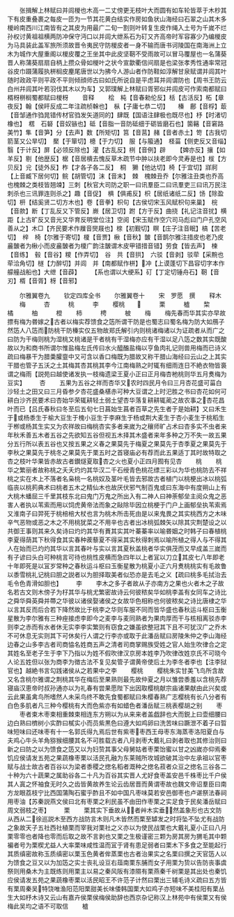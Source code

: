 <!-- { "loadSidebar": true } -->
　　张揖解上林赋曰并闾椶也木高一二丈傍更无枝叶大而圆有如车轮皆萃于木杪其下有皮重叠裹之每皮一匝为一节其花黄白结实作房如鱼状山海经曰石翠之山其木多椶岭南西川江南皆有之其皮为用最广二旬一割则叶转复生皮作绳入土号为千嵗不烂孙权讨黄祖祖横两防冲保守沔口以并闾大绁系石为矴又齐高帝时军容寡少乃编椶皮为马具装此盖军旅所须故晋令夷民守防椶皮者一身不输而唐书诃陵国在南海洲上立木为城作大屋重阁以椶皮覆之王坐其中此皮坚靭不受雨故可以冒马覆屋也一名蒲葵晋人称蒲葵扇扇自柄上攒众骨如椶叶之状今宣歙衢信间扇是也梁张孝秀性通率常冠谷皮巾蹑蒲履执栟榈皮麈尾唐世以为拂今人游山者作防鞋如淳解甘泉赋谓并闾其叶随时政政平则平政不平则倾顔师古曰如氏所说自是平虑耳并闾谓防也【周书王防云白州幷闾其叶若羽伐其木以为车】又郭璞解上林赋曰胥邪似并闾皮可作索南都赋曰楈枒栟榈蜀都赋曰椶枒
　　音释
　　桧　杶【音春勑伦反】栝【古活反】柘【章夜反】翰【侯旰反成二年注疏桢榦也】　枞【子庸七恭二切】　　榛　鄜【音桴】菆【音邹通作驺晁错传材官驺发矢道同的】肆既【国语注肆极也既尽也】杼【时渚切橡也】　楛　石砮【音奴镞也】砥【音脂一音防砥细于砺皆磨石也】箘簵【音窘路美竹】隼【音笋】分【去声】数【所矩切】筥【音莒】赭【音者赤土】笴【古我切箭茎又公旱切】　檿【于箪切】檍【于力切】　服【与箙通】　柽菑【侧吏反又音缁】翳【于计反】屏【必领反除也】灌【古乱反】栵【音例】辟
　　【婢亦反】攘【如羊反】剔【他歴反】椐【音居樻去愧反草木疏节中肿以扶老即今灵寿是也】柭【方贝反】兊【徒外反】柞【才各子各二反】　桐　獭【他达切】椅【于宜切】牂牁【上音臧下居何切】鲩【胡管切】沫【音末】　棘　槐棘丑乔【尔雅注丑类也乔高也槐棘之类枝皆翘竦】三刺【秋官大司防之职一曰讯羣臣二曰讯羣吏三曰讯万民注刺杀也三讯罪连则杀之】趣【音促】　椇【俱甫反】枳【居纸诸纸二反】饧【除盈切】枅【结奚贤二切方木也】卷【音拳】枳句【古侯切宋玉风赋枳句来巢】　梡【音款】断【丁乱反又下管反】嶡【居卫切】跗【方于反】曲挠【礼记注音扰】横距【上古旷反又音光又华育反明堂位注】空阅【宋玉赋作空穴司马彪曰门户孔空风善从之】木□【齐民要术作屧音爕屐也】榇【初觐切】瞑【庄子注音眠】槁【苦老切】　梓　椅【尔雅于寄切】榎【音贾】楸【音秋】皵【音鹊尔雅注措皮也老乃皮麄皵者为楸小而皮麄皵者为榎广韵注皵谓木皮甲错措音错】劳食【皆去声】　楝【音练】　毂【音谷】糭【作弄切】　谷　共【音拱】　六驳【音剥】驳荦【采黦也荦洽角切】檖【力醉切】并闾　并【南都赋作栟】冲【上谟蓬切下昌容切字本作艨艟战船也】大绁【音薜】
　　【系也谓以大绠系】矴【丁定切锤舟石】靭【音刃】楈【音胥】枒【音邪】















　　尔雅翼卷九
　　钦定四库全书
　　尔雅翼卷十
　　宋　罗愿　撰
　　释木
　　梅　　　杏　　　桃　　　李
　　樱桃　　　　　栗　　　樝
　　棃　　　橘　　　柚　　　橙
　　柿　　　梬　　　柀
　　梅
　　梅先春而华其实亦早故摽有梅为昬嫁之古者以梅实荐馈食之笾所谓干防是也蜀志曰蜀名梅为防大如鴈子然笾人八笾而防桃干防榛实仅五物故郑氏解引内则桃诸梅诸以为证疏者从而广之曰防为干梅则桃为湿桃又桃诸是干者桃有干湿梅亦应有干湿以足八笾之数其实既酸故以为和商书所谓尔惟盐梅左氏传曰水火醯醢盐梅以亨鱼肉礼记则兽用梅而已诗义疏曰梅暴干为腊羮臛韲中又可含以香口梅既为腊故又称干腊山海经曰云山之上其实干腊也管子五沃之土其梅其杏其桃其李今江南梅熟之时辄有细雨连日不絶衣物皆裛谓之梅雨【説苑曰越使诸发执一枝梅遗梁王夏小正曰正月梅杏杝桃则华五月煑梅为豆实】
　　杏
　　五果为五谷之祥而杏华又农时四民月令曰三月杏花盛可菑白沙轻土之田又曰三月昏参夕杏花盛桑椹赤可种大豆谓之上时汜胜之书曰杏花如何可耕白沙齐民要术曰杏始华荣辄耕轻土弱土望杏华落复耕耕辄蔺之故农事之杏花昌叶而已【吕氏春秋曰冬至后五旬七日菖始生菖者百草之先生者于是始耕】又曰禾生于或杨黍生于榆大豆生于槐小豆生于李麻生于杨或荆大麦生于杏小麦生于桃稻生于栁或杨其生实又为农祥故曰梅桃杏实多者来嵗为之穰师旷占术曰杏多实不虫者来年秋禾善五木者五谷之先欲知五谷但视五木择其木盛者来年多种之万不失一故五果分五行所以表五谷也又按五果之义春之果莫先于梅夏之果莫先于杏季夏之果莫先于李秋之果莫先于桃冬之果莫先于栗五时之首寝庙必有荐而此五果适丁其时故特取之杏之枝叶华果皆赤故古者鑚燧夏取杏之火也夏小正四月囿有见杏
　　桃
　　桃华之繁丽者故称桃之夭夭灼灼其华汉二千石绶青色桃花缥三彩以为华也桃防去不祥桃之实在木上不落者名枭桃一名桃奴及茎叶毛皆去邪故古者植门以桃梗出冰以桃弧临丧以桃茢典术曰桃者五木之精仙木也故厌伏邪气制百鬼或曰东海中有度朔山上有大桃木蟠屈三千里其枝东北曰鬼门万鬼之所出入有二神人曰神荼郁垒主阅众鬼之恶害人者执以苇索而用以饲虎黄帝法而象之敺除毕因立桃梗于门户上画郁垒执苇索焉又淮南子曰羿死于桃棓棓大杖也言为桃木所击死由是以来鬼畏之其实桃西方之木味辛气恶物或恶之木之不用桃犹菜之不用辛也古者出冰桃弧棘矢以除其灾荆楚设之以共御王事则其来久矣诗曰灼灼其华有蕡其实其叶蓁蓁率以喻昬姻之时韩子曰春植桃李夏得荫其下秋得食其实春种蒺藜夏不得采其实秋得刺焉以喻所植之得人与不得其人在始而已灼灼其华以言其春叶与实以言其夏秋盖桃者华实俱茂而又早成盖三嵗而有子谚曰头白可种桃言可待也桃性皮横而急四年以上者冝以刀立其皮七八年即老十年即死是以冝岁常种之春秋运斗枢曰玉衡星散为桃夏小正六月煑桃桃实有毛故鲁以黍雪桃礼记桃曰胆之説者以为胆择取美者似恐亦是去毛之义【疏曰桃多毛拭治去毛令色青滑如胆也】
　　李
　　李木之多子者故从子亦南方之果也火者木之子故名若古文则木傍子为杍其华与桃尤繁密故诗云何彼秾矣华如桃李盖有女同车之诗比之舜华舜英舜并蔕之华彼以诸侯娶诸侯之女故华色相称也何彼秾矣之诗比唐棣之华以言其反而后合若下降然故比于桃李之华则车服不同而皆华盛也春秋运斗枢曰玉衡星散为李尔雅有三种痤接虑李即今之麦李与麦同熟者为果肉厚而干与核相离驳赤李则李之赤而有水者休无实李李实繁则有窃食之嫌虽欲整冠其下且不可犹汉广之乔木不可休息无实则其下可休矣行人谓之行李亦或取于此潘岳赋曰房陵朱仲之李山海经边春之山多李古者司商恊名姓商五声之清者司商掌赐族受姓之官人始生吹律合之定其姓名至老子生于李下乃指以为姓不假吹律汉京房本姓李乃吹律改姓京氏不可晓今人论五姓但以张为商李为徴古法不复见矣管子谓黄帝使后土为李冬者李也【注李狱官也】越絶书言勾践诸侯从之若果中之李
　　樱桃
　　樱桃朱实甘美飞鸟所含故又名含桃尔雅谓之荆桃其华在梅后至果熟则最先故仲夏之月以雏尝黍羞以含桃先荐寝庙汉恵帝时叔孙通亦以为礼春有尝果愿陛下出因取樱桃献宗庙诸果献由此兴矣或云此果虽禽鸟所嗜然人未采鸟终不敢先食蜀都赋曰朱樱春熟广志樱桃有长八分者有白色多肌者凡三种今樱桃有大而色紫亦有如蜡色者潘岳赋三桃表樱胡之别
　　枣
　　枣者束木枣束相重棘束相连东方朔以为从来来者盖戯辞也大而鋭上曰壶细腰曰边白熟曰櫅树小实酢曰樲实小而员紫黒色曰遵大如鸡卵曰洗苦味曰蹶泄不着子曰晢味短味曰还味枣有十一名郭氏得九焉后世有紫枣枣西王母枣东海蒸枣洛阳夏白与夫鸡心牛头羊角猕猴细腰其名不可胜载古者八月剥枣大戴礼曰剥者取也其修治则曰新之曰防之以为馈食之笾又以为妇贽其事父母舅姑者枣栗饴蜜以甘之凶嵗亦仰焉秦饥应侯请发五苑之果蔬橡枣栗以活民孔融为东莱贼所攻城欲破其治中左承祖以官枣赋与战士故古者百谷以为梁者黍稷之揔名稻者溉种之揔名菽者众豆之揔名三谷各二十种为六十蔬果之属助谷各二十凡为百谷其实晋人尤好食枣盖安邑千株枣比千户侯其人寘之怀袖食无时久之齿皆黄故养生论云齿居晋而黄谓枣故也魏文帝诏羣臣曰南方龙眼荔枝宁比西国蒲陶石蜜乎酢且不如中国凡枣味莫若安邑御枣也卢谌祭法春祠用枣油【苏秦説燕文侯曰北有枣栗之利民虽不由田作枣栗之实足食于民矣潘岳赋曰周文弱枝之枣】
　　栗
　　栗其实下垂故从者艸木实垂然盖象形也古文防从西从二徐巡説木至西方战防言木则凡木皆然而栗至罅发之时将坠不坠尤有战防之象故天子五社西社植栗而宰我对栗社之义亦以为使民战栗也大戴礼夏小正曰八月栗零零也者降也零而后取之故不言剥也又栗之生极谨密三颗为房其房为猬毛其中颗褊者号为栗楔尤益人大率栗味咸性温而冝于肾有患足弱者曰栗木下多食之至能起行其质缜密故称玉质缜密以栗玉色黄者侔蒸栗也古者治果实之名栗曰撰之天官笾人以为馈食之豆又以为加笾之实士丧礼设豆右葅南栗东脯而女子用栗为贽以告防丧事虞祭则用桑木为主既练则用栗主以易之秦风阪有漆隰有栗燕秦千树栗是其出处也秦饥应侯请发五苑之果蔬橡枣栗以活民昭王不许范子计然曰栗出三辅毛诗义疏曰五方皆有栗周秦吴特饶唯渔阳范阳栗甜美长味倭韩国栗大如鸡子亦短味不美桂阳有栗丛生大如杼木诗又云山有嘉卉侯栗侯梅侯助辞也西京杂记称汉上林苑中有侯栗又有侯梅此吴均之语不可取信
　　樝

